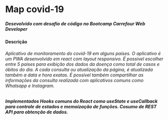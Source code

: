# Map covid-19
##### Desevolvido com desafio de código no Bootcamp Carrefour Web Developer

#### Descrição
###### Aplicativo de monitoramento do covid-19 em alguns países. O aplicativo é um PWA desenvolvido em react com layout responsivo. É possível escolher entre 5 países para exibição dos dados da doença como total de casos e óbitos do dia.  A cada consulta ou atualização da página, é atualizada também a data e hora exatas. É possível também compartilhar as informações da consulta realizada com aplicativos comuns como Whatsapp e Instagram.

##### Implementados Hooks comuns do React como useState e useCallback para controle de estados e memoização de funções. Cosumo de REST API para obtenção de dados.
